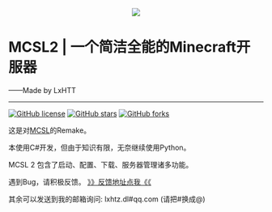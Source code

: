 <p align="center">
<img src="https://raw.githubusercontent.com/LxHTT/MCSL2/master/Back.png"/>
</p>

# MCSL2   |   一个简洁全能的Minecraft开服器
——Made by LxHTT
___
<a href="https://github.com/LxHTT/MCSL2/blob/master/LICENSE"><img alt="GitHub license" src="https://img.shields.io/github/license/LxHTT/MCSL2"></a>
<a href="https://github.com/LxHTT/MCSL2/stargazers"><img alt="GitHub stars" src="https://img.shields.io/github/stars/LxHTT/MCSL2"></a>
<a href="https://github.com/LxHTT/MCSL2/network"><img alt="GitHub forks" src="https://img.shields.io/github/forks/LxHTT/MCSL2"></a>

这是对[MCSL](https://github.com/LxHTT/MCSL)的Remake。

本使用C#开发，但由于知识有限，无奈继续使用Python。

MCSL 2 包含了启动、配置、下载、服务器管理诸多功能。

遇到Bug，请积极反馈。 [》》反馈地址点我《《](https://www.wjx.top/vm/mBwRt23.aspx)

其余可以发送到我的邮箱询问:  lxhtz.dl#qq.com  (请把#换成@)